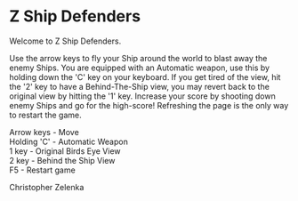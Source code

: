 # Z Ship Defenders
Welcome to Z Ship Defenders. <br />

Use the arrow keys to fly your Ship around the world to blast away the enemy Ships. You are equipped with an Automatic weapon, use this by holding down the 'C' key on your keyboard. If you get tired of the view, hit the '2' key to have a Behind-The-Ship view, you may revert back to the original view by hitting the '1' key. Increase your score by shooting down enemy Ships and go for the high-score! Refreshing the page is the only way to restart the game. <br />

Arrow keys - Move <br />
Holding 'C' - Automatic Weapon <br />
1 key - Original Birds Eye View <br />
2 key - Behind the Ship View <br />
F5 - Restart game <br />

Christopher Zelenka <br />

